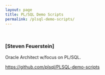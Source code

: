 ```yaml
---
layout: page
title: PL/SQL Demo Scripts
permalink: /plsql-demo-scripts/
---
```


<br/>

### [Steven Feuerstein]

Oracle Architect w/focus on PL/SQL.

https://github.com/plsql/PLSQL-demo-scripts
